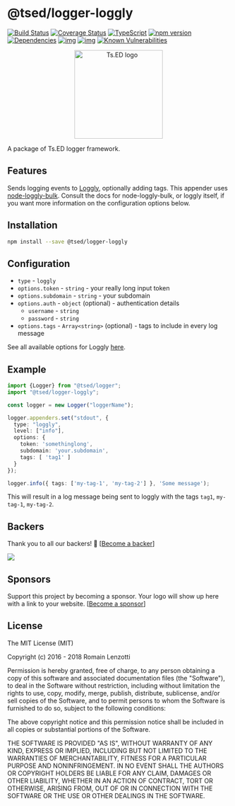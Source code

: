# @tsed/logger-loggly

[![Build Status](https://travis-ci.org/tsedio/logger.svg?branch=master)](https://travis-ci.org/tsedio/logger)
[![Coverage Status](https://coveralls.io/repos/github/tsedio/logger/badge.svg?branch=master)](https://coveralls.io/github/tsedio/logger?branch=master)
[![TypeScript](https://badges.frapsoft.com/typescript/love/typescript.svg?v=100)](https://github.com/ellerbrock/typescript-badges/)
[![npm version](https://badge.fury.io/js/%40tsed%2Flogger.svg)](https://badge.fury.io/js/%40tsed%2Flogger)
[![Dependencies](https://david-dm.org/tsedio/logger.svg)](https://david-dm.org/tsedio/logger#info=dependencies)
[![img](https://david-dm.org/tsedio/logger/dev-status.svg)](https://david-dm.org/tsedio/logger/#info=devDependencies)
[![img](https://david-dm.org/tsedio/logger/peer-status.svg)](https://david-dm.org/tsedio/logger/#info=peerDependenciess)
[![Known Vulnerabilities](https://snyk.io/test/github/tsedio/logger/badge.svg)](https://snyk.io/test/github/tsedio/ts-express-decorators)

<p style="text-align: center" align="center">
 <a href="https://tsed.io" target="_blank"><img src="https://tsed.io/tsed-og.png" width="200" alt="Ts.ED logo"/></a>
</p>

A package of Ts.ED logger framework.

## Features

Sends logging events to [Loggly](https://www.loggly.com), optionally adding tags. 
This appender uses [node-loggly-bulk](https://www.npmjs.com/package/node-loggly-bulk).
Consult the docs for node-loggly-bulk, or loggly itself, if you want more information on the configuration options below.

## Installation

```bash
npm install --save @tsed/logger-loggly
```

## Configuration

* `type` - `loggly`
* `options.token` - `string` - your really long input token
* `options.subdomain` - `string` - your subdomain
* `options.auth` - `object` (optional) - authentication details
    * `username` - `string`
    * `password` - `string`
* `options.tags` - `Array<string>` (optional) - tags to include in every log message

See all available options for Loggly [here](https://www.npmjs.com/package/node-loggly-bulk).

## Example

```typescript
import {Logger} from "@tsed/logger";
import "@tsed/logger-loggly";

const logger = new Logger("loggerName");

logger.appenders.set("stdout", {
  type: "loggly", 
  level: ["info"],
  options: {
    token: 'somethinglong',
    subdomain: 'your.subdomain',
    tags: [ 'tag1' ]
  }
});

logger.info({ tags: ['my-tag-1', 'my-tag-2'] }, 'Some message');
```

This will result in a log message being sent to loggly with the tags `tag1`, `my-tag-1`, `my-tag-2`.

## Backers

Thank you to all our backers! 🙏 [[Become a backer](https://opencollective.com/tsed#backer)]

<a href="https://opencollective.com/tsed#backers" target="_blank"><img src="https://opencollective.com/tsed/tiers/backer.svg?width=890"></a>


## Sponsors

Support this project by becoming a sponsor. Your logo will show up here with a link to your website. [[Become a sponsor](https://opencollective.com/tsed#sponsor)]

## License

The MIT License (MIT)

Copyright (c) 2016 - 2018 Romain Lenzotti

Permission is hereby granted, free of charge, to any person obtaining a copy of this software and associated documentation files (the "Software"), to deal in the Software without restriction, including without limitation the rights to use, copy, modify, merge, publish, distribute, sublicense, and/or sell copies of the Software, and to permit persons to whom the Software is furnished to do so, subject to the following conditions:

The above copyright notice and this permission notice shall be included in all copies or substantial portions of the Software.

THE SOFTWARE IS PROVIDED "AS IS", WITHOUT WARRANTY OF ANY KIND, EXPRESS OR IMPLIED, INCLUDING BUT NOT LIMITED TO THE WARRANTIES OF MERCHANTABILITY, FITNESS FOR A PARTICULAR PURPOSE AND NONINFRINGEMENT. IN NO EVENT SHALL THE AUTHORS OR COPYRIGHT HOLDERS BE LIABLE FOR ANY CLAIM, DAMAGES OR OTHER LIABILITY, WHETHER IN AN ACTION OF CONTRACT, TORT OR OTHERWISE, ARISING FROM, OUT OF OR IN CONNECTION WITH THE SOFTWARE OR THE USE OR OTHER DEALINGS IN THE SOFTWARE.
